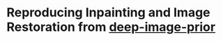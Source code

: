 # Reproducing Inpainting and Image Restoration from [deep-image-prior](https://arxiv.org/pdf/1711.10925.pdf)